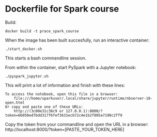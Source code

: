 # Dockerfile for Spark course

Build:
```
docker build -t prace_spark_course
```

When the image has been built succesfully, run an interactive container:
```
./start_docker.sh
```
This starts a bash commandline session.

From within the container, start PySpark with a Jupyter notebook:
```
./pyspark_jupyter.sh
```

This will print a lot of information and finish with these lines:
```
To access the notebook, open this file in a browser:
    file:///home/sparkuser/.local/share/jupyter/runtime/nbserver-18-open.html
Or copy and paste one of these URLs:
    http://(3c00e31c38c9 or 127.0.0.1):8000/?token=66050ed7bdd317f6fef3631ecb72c4e1b2f805a7198c2ff9
```

Copy the token from your commandline and open the URL in a browser:
http://localhost:8000/?token=[PASTE_YOUR_TOKEN_HERE]
